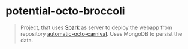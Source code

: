 # potential-octo-broccoli

>Project, that uses [Spark](http://sparkjava.com/) as server to deploy the webapp from repository [automatic-octo-carnival](https://github.com/jumpingElephant/automatic-octo-carnival). Uses MongoDB to persist the data.
